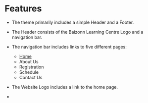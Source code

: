 # Features
- The theme primarily includes a simple Header and a Footer.
- The Header consists of the Baizonn Learning Centre Logo and a navigation bar.
- The navigation bar includes links to five different pages:

  - [Home](https://cp3402-team-a.com/) 
  - About Us  
  - Registration
  - Schedule
  - Contact Us

- The Website Logo includes a link to the home page.
- 
